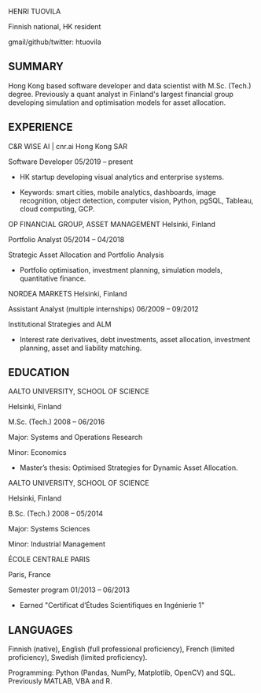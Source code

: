 HENRI TUOVILA

Finnish national, HK resident

gmail/github/twitter: htuovila

SUMMARY
----------------------------------------------------------------
Hong Kong based software developer and data scientist with M.Sc.
(Tech.) degree. Previously a quant analyst in Finland's largest 
financial group developing simulation and optimisation models
for asset allocation.

EXPERIENCE
----------------------------------------------------------------
C&R WISE AI | cnr.ai                               Hong Kong SAR

Software Developer                             05/2019 – present

- HK startup developing visual analytics and enterprise systems.

- Keywords: smart cities, mobile analytics, dashboards, image
recognition, object detection, computer vision, Python, pgSQL, 
Tableau, cloud computing, GCP.

OP FINANCIAL GROUP, ASSET MANAGEMENT           Helsinki, Finland

Portfolio Analyst                              05/2014 – 04/2018

Strategic Asset Allocation and Portfolio Analysis 
- Portfolio optimisation, investment planning, simulation 
models, quantitative finance.

NORDEA MARKETS                                 Helsinki, Finland

Assistant Analyst (multiple internships)       06/2009 – 09/2012

Institutional Strategies and ALM 
- Interest rate derivatives, debt investments, asset allocation,
investment planning, asset and liability matching.

EDUCATION
----------------------------------------------------------------
AALTO UNIVERSITY, SCHOOL OF SCIENCE            

Helsinki, Finland

M.Sc. (Tech.)                                     2008 – 06/2016

Major: Systems and Operations Research 

Minor: Economics 

- Master’s thesis: Optimised Strategies for Dynamic Asset 
Allocation.

AALTO UNIVERSITY, SCHOOL OF SCIENCE            

Helsinki, Finland

B.Sc. (Tech.)                                     2008 – 05/2014

Major: Systems Sciences

Minor: Industrial Management 

ÉCOLE CENTRALE PARIS                               

Paris, France

Semester program                               01/2013 – 06/2013

- Earned "Certificat d’Études Scientifiques en Ingénierie 1"

LANGUAGES
----------------------------------------------------------------
Finnish (native), English (full professional proficiency), 
French (limited proficiency), Swedish (limited proficiency).

Programming: Python (Pandas, NumPy, Matplotlib, OpenCV) and SQL.
Previously MATLAB, VBA and R.
